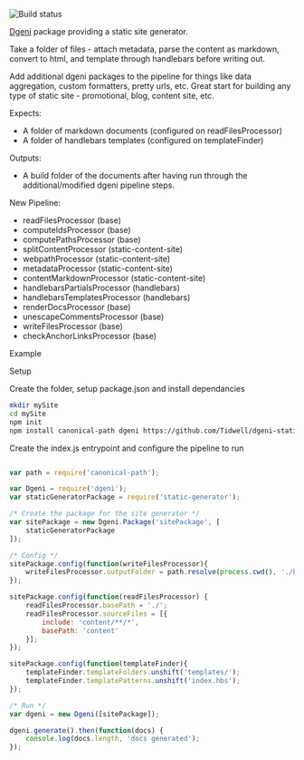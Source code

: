 ![Build status](https://travis-ci.org/Tidwell/dgeni-static-gen.svg?branch=master)

[Dgeni](https://github.com/angular/dgeni) package providing a static site generator.

Take a folder of files - attach metadata, parse the content as markdown, convert to html, and template through handlebars before writing out.

Add additional dgeni packages to the pipeline for things like data aggregation, custom formatters, pretty urls, etc.  Great start for building any type of static site - promotional, blog, content site, etc.


Expects:

* A folder of markdown documents (configured on readFilesProcessor)
* A folder of handlebars templates (configured on templateFinder)

Outputs:

* A build folder of the documents after having run through the additional/modified dgeni pipeline steps.

New Pipeline:

* readFilesProcessor (base)
* computeIdsProcessor (base)
* computePathsProcessor (base)
* splitContentProcessor (static-content-site)
* webpathProcessor (static-content-site)
* metadataProcessor (static-content-site)
* contentMarkdownProcessor (static-content-site)
* handlebarsPartialsProcessor (handlebars)
* handlebarsTemplatesProcessor (handlebars)
* renderDocsProcessor (base)
* unescapeCommentsProcessor (base)
* writeFilesProcessor (base)
* checkAnchorLinksProcessor (base)


Example

Setup

Create the folder, setup package.json and install dependancies

```bash
mkdir mySite
cd mySite
npm init
npm install canonical-path dgeni https://github.com/Tidwell/dgeni-static-gen.git --save
```

Create the index.js entrypoint and configure the pipeline to run


```javascript

var path = require('canonical-path');

var Dgeni = require('dgeni');
var staticGeneratorPackage = require('static-generator');

/* Create the package for the site generator */
var sitePackage = new Dgeni.Package('sitePackage', [
    staticGeneratorPackage
]);

/* Config */
sitePackage.config(function(writeFilesProcessor){
    writeFilesProcessor.outputFolder = path.resolve(process.cwd(), './build');
});

sitePackage.config(function(readFilesProcessor) {
    readFilesProcessor.basePath = './';
    readFilesProcessor.sourceFiles = [{
        include: 'content/**/*',
        basePath: 'content'
    }];
});

sitePackage.config(function(templateFinder){
    templateFinder.templateFolders.unshift('templates/');
    templateFinder.templatePatterns.unshift('index.hbs');
});

/* Run */
var dgeni = new Dgeni([sitePackage]);

dgeni.generate().then(function(docs) {
    console.log(docs.length, 'docs generated');
});

```